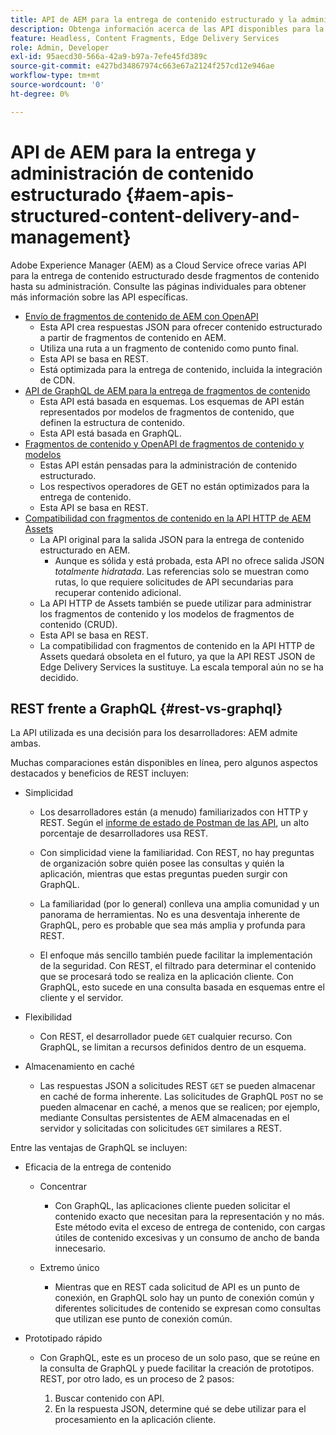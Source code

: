 ```yaml
---
title: API de AEM para la entrega de contenido estructurado y la administración de fragmentos de contenido
description: Obtenga información acerca de las API disponibles para la entrega de contenido estructurado y la administración de fragmentos de contenido
feature: Headless, Content Fragments, Edge Delivery Services
role: Admin, Developer
exl-id: 95aecd30-566a-42a9-b97a-7efe45fd389c
source-git-commit: e427bd34867974c663e67a2124f257cd12e946ae
workflow-type: tm+mt
source-wordcount: '0'
ht-degree: 0%

---
```


# API de AEM para la entrega y administración de contenido estructurado {#aem-apis-structured-content-delivery-and-management}

Adobe Experience Manager (AEM) as a Cloud Service ofrece varias API para la entrega de contenido estructurado desde fragmentos de contenido hasta su administración. Consulte las páginas individuales para obtener más información sobre las API específicas.

* [Envío de fragmentos de contenido de AEM con OpenAPI](/help/headless/aem-content-fragment-delivery-with-openapi.md)
   * Esta API crea respuestas JSON para ofrecer contenido estructurado a partir de fragmentos de contenido en AEM.
   * Utiliza una ruta a un fragmento de contenido como punto final.
   * Esta API se basa en REST.
   * Está optimizada para la entrega de contenido, incluida la integración de CDN.
* [API de GraphQL de AEM para la entrega de fragmentos de contenido](/help/headless/graphql-api/content-fragments.md)
   * Esta API está basada en esquemas. Los esquemas de API están representados por modelos de fragmentos de contenido, que definen la estructura de contenido.
   * Esta API está basada en GraphQL.
* [Fragmentos de contenido y OpenAPI de fragmentos de contenido y modelos](/help/headless/content-fragment-openapis.md)
   * Estas API están pensadas para la administración de contenido estructurado.
   * Los respectivos operadores de GET no están optimizados para la entrega de contenido.
   * Esta API se basa en REST.
* [Compatibilidad con fragmentos de contenido en la API HTTP de AEM Assets](/help/assets/content-fragments/assets-api-content-fragments.md)
   * La API original para la salida JSON para la entrega de contenido estructurado en AEM.
      * Aunque es sólida y está probada, esta API no ofrece salida JSON *totalmente hidratada*. Las referencias solo se muestran como rutas, lo que requiere solicitudes de API secundarias para recuperar contenido adicional.
   * La API HTTP de Assets también se puede utilizar para administrar los fragmentos de contenido y los modelos de fragmentos de contenido (CRUD).
   * Esta API se basa en REST.
   * La compatibilidad con fragmentos de contenido en la API HTTP de Assets quedará obsoleta en el futuro, ya que la API REST JSON de Edge Delivery Services la sustituye. La escala temporal aún no se ha decidido.

## REST frente a GraphQL {#rest-vs-graphql}

La API utilizada es una decisión para los desarrolladores: AEM admite ambas.

Muchas comparaciones están disponibles en línea, pero algunos aspectos destacados y beneficios de REST incluyen:

* Simplicidad

   * Los desarrolladores están (a menudo) familiarizados con HTTP y REST. Según el [informe de estado de Postman de las API](https://www.postman.com/state-of-api/), un alto porcentaje de desarrolladores usa REST.

   * Con simplicidad viene la familiaridad. Con REST, no hay preguntas de organización sobre quién posee las consultas y quién la aplicación, mientras que estas preguntas pueden surgir con GraphQL.

   * La familiaridad (por lo general) conlleva una amplia comunidad y un panorama de herramientas. No es una desventaja inherente de GraphQL, pero es probable que sea más amplia y profunda para REST.

   * El enfoque más sencillo también puede facilitar la implementación de la seguridad. Con REST, el filtrado para determinar el contenido que se procesará todo se realiza en la aplicación cliente. Con GraphQL, esto sucede en una consulta basada en esquemas entre el cliente y el servidor.

* Flexibilidad

   * Con REST, el desarrollador puede `GET` cualquier recurso. Con GraphQL, se limitan a recursos definidos dentro de un esquema.

* Almacenamiento en caché

   * Las respuestas JSON a solicitudes REST `GET` se pueden almacenar en caché de forma inherente. Las solicitudes de GraphQL `POST` no se pueden almacenar en caché, a menos que se realicen; por ejemplo, mediante Consultas persistentes de AEM almacenadas en el servidor y solicitadas con solicitudes `GET` similares a REST.

Entre las ventajas de GraphQL se incluyen:

* Eficacia de la entrega de contenido

   * Concentrar

      * Con GraphQL, las aplicaciones cliente pueden solicitar el contenido exacto que necesitan para la representación y no más. Este método evita el exceso de entrega de contenido, con cargas útiles de contenido excesivas y un consumo de ancho de banda innecesario.

   * Extremo único

      * Mientras que en REST cada solicitud de API es un punto de conexión, en GraphQL solo hay un punto de conexión común y diferentes solicitudes de contenido se expresan como consultas que utilizan ese punto de conexión común.

* Prototipado rápido

   * Con GraphQL, este es un proceso de un solo paso, que se reúne en la consulta de GraphQL y puede facilitar la creación de prototipos. REST, por otro lado, es un proceso de 2 pasos:

      1. Buscar contenido con API.
      2. En la respuesta JSON, determine qué se debe utilizar para el procesamiento en la aplicación cliente.
